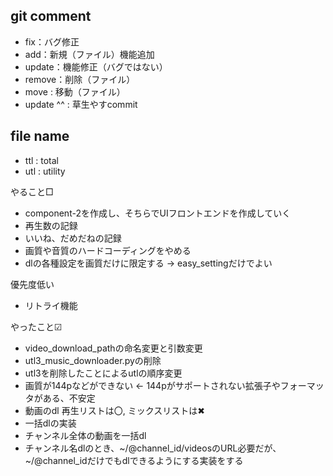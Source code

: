 ## git comment

- fix：バグ修正
- add：新規（ファイル）機能追加
- update：機能修正（バグではない）
- remove：削除（ファイル）
- move : 移動（ファイル） 
- update ^^ : 草生やすcommit

## file name

- ttl : total
- utl : utility


やること□
- component-2を作成し、そちらでUIフロントエンドを作成していく
- 再生数の記録
- いいね、だめだねの記録 
- 画質や音質のハードコーディングをやめる
- dlの各種設定を画質だけに限定する -> easy_settingだけでよい

優先度低い
- リトライ機能



やったこと☑
- video_download_pathの命名変更と引数変更
- utl3_music_downloader.pyの削除
- utl3を削除したことによるutlの順序変更
- 画質が144pなどができない <- 144pがサポートされない拡張子やフォーマッタがある、不安定
- 動画のdl 再生リストは〇, ミックスリストは✖
- 一括dlの実装
- チャンネル全体の動画を一括dl
- チャンネル名dlのとき、~/@channel_id/videosのURL必要だが、~/@channel_idだけでもdlできるようにする実装をする